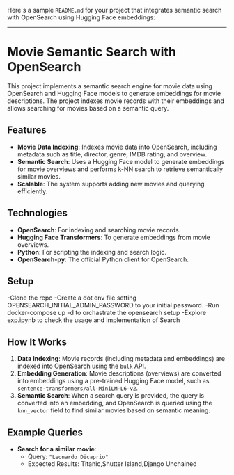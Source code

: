 Here's a sample `README.md` for your project that integrates semantic search with OpenSearch using Hugging Face embeddings:

---

# Movie Semantic Search with OpenSearch

This project implements a semantic search engine for movie data using OpenSearch and Hugging Face models to generate embeddings for movie descriptions. The project indexes movie records with their embeddings and allows searching for movies based on a semantic query.

## Features

- **Movie Data Indexing**: Indexes movie data into OpenSearch, including metadata such as title, director, genre, IMDB rating, and overview.
- **Semantic Search**: Uses a Hugging Face model to generate embeddings for movie overviews and performs k-NN search to retrieve semantically similar movies.
- **Scalable**: The system supports adding new movies and querying efficiently.

## Technologies

- **OpenSearch**: For indexing and searching movie records.
- **Hugging Face Transformers**: To generate embeddings from movie overviews.
- **Python**: For scripting the indexing and search logic.
- **OpenSearch-py**: The official Python client for OpenSearch.

## Setup

-Clone the repo
-Create a dot env file setting OPENSEARCH_INITIAL_ADMIN_PASSWORD to your initial password.
-Run docker-compose up -d to orchastrate the opensearch setup
-Explore exp.ipynb to check the usage and implementation of Search

## How It Works

1. **Data Indexing**: Movie records (including metadata and embeddings) are indexed into OpenSearch using the `bulk` API.
2. **Embedding Generation**: Movie descriptions (overviews) are converted into embeddings using a pre-trained Hugging Face model, such as `sentence-transformers/all-MiniLM-L6-v2`.
3. **Semantic Search**: When a search query is provided, the query is converted into an embedding, and OpenSearch is queried using the `knn_vector` field to find similar movies based on semantic meaning.

## Example Queries

- **Search for a similar movie**:
  - Query: `"Leonardo Dicaprio"`
  - Expected Results: Titanic,Shutter Island,Django Unchained

